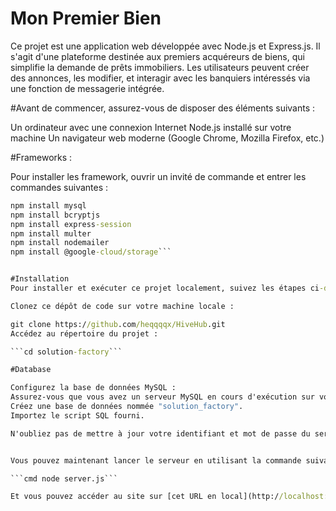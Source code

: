 # Mon Premier Bien 

Ce projet est une application web développée avec Node.js et Express.js. Il s'agit d'une plateforme destinée aux premiers acquéreurs de biens, qui simplifie la demande de prêts immobiliers. Les utilisateurs peuvent créer des annonces, les modifier, et interagir avec les banquiers intéressés via une fonction de messagerie intégrée.

#Avant de commencer, assurez-vous de disposer des éléments suivants :

Un ordinateur avec une connexion Internet
Node.js installé sur votre machine
Un navigateur web moderne (Google Chrome, Mozilla Firefox, etc.)

#Frameworks :

Pour installer les framework, ouvrir un invité de commande et entrer les commandes suivantes :

```cmd npm install express
npm install mysql
npm install bcryptjs
npm install express-session
npm install multer
npm install nodemailer
npm install @google-cloud/storage```


#Installation
Pour installer et exécuter ce projet localement, suivez les étapes ci-dessous :

Clonez ce dépôt de code sur votre machine locale :

git clone https://github.com/heqqqqx/HiveHub.git
Accédez au répertoire du projet :

```cd solution-factory```

#Database 

Configurez la base de données MySQL :
Assurez-vous que vous avez un serveur MySQL en cours d'exécution sur votre machine.
Créez une base de données nommée "solution_factory".
Importez le script SQL fourni.

N'oubliez pas de mettre à jour votre identifiant et mot de passe du serveur mySQL dans le fichier server.js


Vous pouvez maintenant lancer le serveur en utilisant la commande suivante :

```cmd node server.js```

Et vous pouvez accéder au site sur [cet URL en local](http://localhost:3000/), ou [cet URL depuis n'importe quel ordinateur](http://77.68.80.193:3000/).
